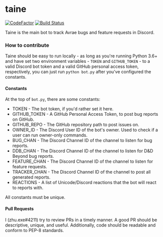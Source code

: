 # taine
[![CodeFactor](https://www.codefactor.io/repository/github/avrae/taine/badge)](https://www.codefactor.io/repository/github/avrae/taine)
[![Build Status](https://travis-ci.org/avrae/taine.svg?branch=master)](https://travis-ci.org/avrae/taine)

Taine is the main bot to track Avrae bugs and feature requests in Discord.  

### How to contribute
Taine should be easy to run locally - as long as you're running Python 3.6+ and have set two environment variables - `TOKEN` and `GITHUB_TOKEN` - to a valid Discord bot token and a valid GitHub personal access token, respectively, you can just run `python bot.py` after you've configured the constants.

#### Constants
At the top of `bot.py`, there are some constants:
- TOKEN - The bot token, if you'd rather set it here.
- GITHUB_TOKEN - A GitHub Personal Access Token, to post bug reports on GitHub.
- GITHUB_REPO - The GitHub repository path to post issues on.
- OWNER_ID - The Discord User ID of the bot's owner. Used to check if a user can run owner-only commands.
- BUG_CHAN - The Discord Channel ID of the channel to listen for bug reports.
- DDB_CHAN - The Discord Channel ID of the channel to listen for D&D Beyond bug reports.
- FEATURE_CHAN - The Discord Channel ID of the channel to listen for feature requests.
- TRACKER_CHAN - The Discord Channel ID of the channel to post all generated reports.
- REACTIONS - A list of Unicode/Discord reactions that the bot will react to reports with.

All constants must be unique.

#### Pull Requests
I (zhu.exe#4211) try to review PRs in a timely manner. A good PR should be descriptive, unique, and useful. Additionally, code should be readable and conform to PEP-8 standards.
